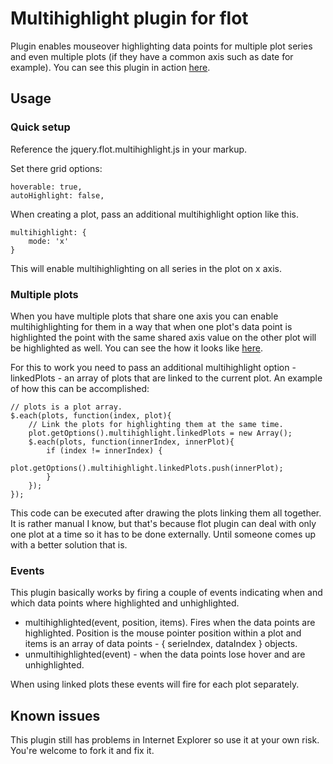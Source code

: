 Multihighlight plugin for flot
==============================

Plugin enables mouseover highlighting data points for multiple plot series and even multiple plots (if they have a common axis such as date for example).
You can see this plugin in action [here](https://www.portfolionumbers.com/tools/risk/historical/returns).

Usage
-----

### Quick setup

Reference the jquery.flot.multihighlight.js in your markup.

Set there grid options:

	hoverable: true,
	autoHighlight: false,

When creating a plot, pass an additional multihighlight option like this.

	multihighlight: {
		mode: 'x'
	}

This will enable multihighlighting on all series in the plot on x axis.

### Multiple plots

When you have multiple plots that share one axis you can enable multihighlighting for them in a way that when one plot's data point is highlighted
the point with the same shared axis value on the other plot will be highlighted as well. You can see the how it looks like [here](https://www.portfolionumbers.com/tools/risk/historical/returns).

For this to work you need to pass an additional multihighlight option - linkedPlots - an array of plots that are linked to the current plot. An example of how this can be accomplished:

	// plots is a plot array.
	$.each(plots, function(index, plot){
		// Link the plots for highlighting them at the same time.
		plot.getOptions().multihighlight.linkedPlots = new Array();
		$.each(plots, function(innerIndex, innerPlot){
			if (index != innerIndex) {
				plot.getOptions().multihighlight.linkedPlots.push(innerPlot);
			}
		});
	});

This code can be executed after drawing the plots linking them all together. It is rather manual I know, but that's because flot plugin can deal with only one plot at a time so it has to be done externally.
Until someone comes up with a better solution that is.

### Events

This plugin basically works by firing a couple of events indicating when and which data points where highlighted and unhighlighted.

* multihighlighted(event, position, items). Fires when the data points are highlighted. Position is the mouse pointer position within a plot and items is an array of data points - { serieIndex, dataIndex } objects.
* unmultihighlighted(event) - when the data points lose hover and are unhighlighted.

When using linked plots these events will fire for each plot separately.

Known issues
------------

This plugin still has problems in Internet Explorer so use it at your own risk. You're welcome to fork it and fix it.
